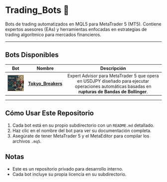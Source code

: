 # Trading_Bots 🤖

Bots de trading automatizados en MQL5 para MetaTrader 5 (MT5). Contiene expertos asesores (EAs) y herramientas enfocadas en estrategias de trading algorítmico para mercados financieros.

---

## Bots Disponibles

|     Bot     |   Nombre   |           Descripción           |
|:-----------:|:----------:|:-------------------------------:|
| <img src="Tokyo_Breakers/images/Tokyo_Breakers_logo.png" style="width:150px"/> | [**Tokyo_Breakers**](Tokyo_Breakers/README.md) | Expert Advisor para MetaTrader 5 que opera en USDJPY diseñado para ejecutar operaciones automáticas basadas en **rupturas de Bandas de Bollinger**.|

---

## Cómo Usar Este Repositorio
1. Cada bot está en su propio subdirectorio con un `README.md` detallado.
2. Haz clic en el nombre del bot para ver su documentación completa.
3. Asegúrate de tener MetaTrader 5 y el MetaEditor para compilar los archivos `.mq5`.

## Notas
- Este es un repositorio privado para desarrollo interno.
- Cada bot incluye su propia licencia en su subdirectorio.